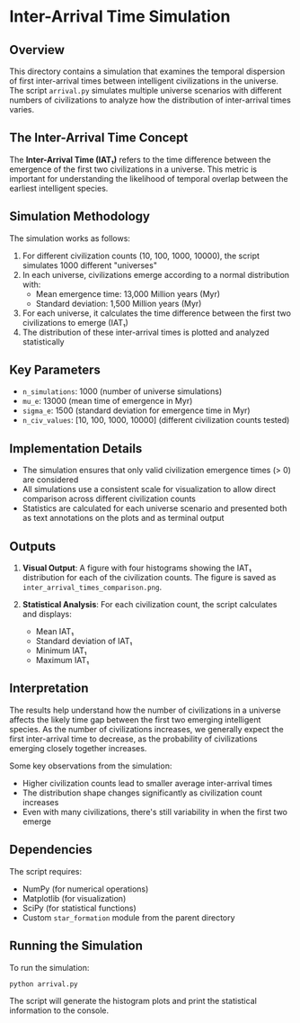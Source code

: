 # Inter-Arrival Time Simulation

## Overview

This directory contains a simulation that examines the temporal dispersion of first inter-arrival times between intelligent civilizations in the universe. The script `arrival.py` simulates multiple universe scenarios with different numbers of civilizations to analyze how the distribution of inter-arrival times varies.

## The Inter-Arrival Time Concept

The **Inter-Arrival Time (IAT₁)** refers to the time difference between the emergence of the first two civilizations in a universe. This metric is important for understanding the likelihood of temporal overlap between the earliest intelligent species.

## Simulation Methodology

The simulation works as follows:

1. For different civilization counts (10, 100, 1000, 10000), the script simulates 1000 different "universes"
2. In each universe, civilizations emerge according to a normal distribution with:
   - Mean emergence time: 13,000 Million years (Myr)
   - Standard deviation: 1,500 Million years (Myr)
3. For each universe, it calculates the time difference between the first two civilizations to emerge (IAT₁)
4. The distribution of these inter-arrival times is plotted and analyzed statistically

## Key Parameters

- `n_simulations`: 1000 (number of universe simulations)
- `mu_e`: 13000 (mean time of emergence in Myr)
- `sigma_e`: 1500 (standard deviation for emergence time in Myr)
- `n_civ_values`: [10, 100, 1000, 10000] (different civilization counts tested)

## Implementation Details

- The simulation ensures that only valid civilization emergence times (> 0) are considered
- All simulations use a consistent scale for visualization to allow direct comparison across different civilization counts
- Statistics are calculated for each universe scenario and presented both as text annotations on the plots and as terminal output

## Outputs

1. **Visual Output**: A figure with four histograms showing the IAT₁ distribution for each of the civilization counts. The figure is saved as `inter_arrival_times_comparison.png`.

2. **Statistical Analysis**: For each civilization count, the script calculates and displays:
   - Mean IAT₁
   - Standard deviation of IAT₁
   - Minimum IAT₁
   - Maximum IAT₁

## Interpretation

The results help understand how the number of civilizations in a universe affects the likely time gap between the first two emerging intelligent species. As the number of civilizations increases, we generally expect the first inter-arrival time to decrease, as the probability of civilizations emerging closely together increases.

Some key observations from the simulation:

- Higher civilization counts lead to smaller average inter-arrival times
- The distribution shape changes significantly as civilization count increases
- Even with many civilizations, there's still variability in when the first two emerge

## Dependencies

The script requires:

- NumPy (for numerical operations)
- Matplotlib (for visualization)
- SciPy (for statistical functions)
- Custom `star_formation` module from the parent directory

## Running the Simulation

To run the simulation:

```bash
python arrival.py
```

The script will generate the histogram plots and print the statistical information to the console.
